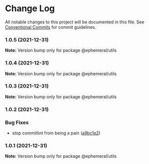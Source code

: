 # Change Log

All notable changes to this project will be documented in this file.
See [Conventional Commits](https://conventionalcommits.org) for commit guidelines.

### 1.0.5 (2021-12-31)

**Note:** Version bump only for package @ephemeral/utils





### 1.0.4 (2021-12-31)

**Note:** Version bump only for package @ephemeral/utils





### 1.0.3 (2021-12-31)

**Note:** Version bump only for package @ephemeral/utils





### 1.0.2 (2021-12-31)


### Bug Fixes

* stop commitlint from being a pain ([a9bc1e2](https://github.com/jpwesselink/cdk-monorepo/commit/a9bc1e2e979e0dfebff644545ef9b5d61d1aa48a))



### 1.0.1 (2021-12-31)

**Note:** Version bump only for package @ephemeral/utils
